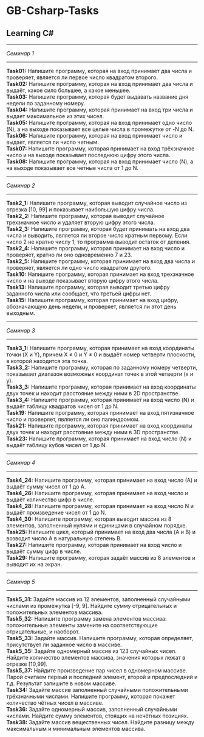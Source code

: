# GB-Csharp-Tasks
## Learning C#
- - - - - -
*Семинар 1*
- - - - - -
**Task01:** Напишите программу, которая на вход принимает два числа и проверяет, является ли первое число квадратом второго.  
**Task02:** Напишите программу, которая на вход принимает два числа и выдаёт, какое сило большее, а какое меньшее.  
**Task03:** Напишите программу, которая будет выдавать название дня недели по заданному номеру.  
**Task04:** Напишите программу, которая принимает на вход три числа и выдает максимальное из этих чисел.  
**Task05:** Напишите программу, которая на вход принимает одно число (N), а на выходе показывает все целые числа в промежутке от -N до N.  
**Task06:** Напишите программу, которая на вход принимает число и выдает, является ли число четным.  
**Task07:** Напишите программу, которая принимает на вход трёхзначное число и на выходе показывает последнюю цифру этого числа.  
**Task08:** Напишите программу, которая на вход принимает число (N), а на выходе показывает все четные числа от 1 до N.  
- - - - - -
*Семинар 2*
- - - - - -
**Task2_1:** Напишите программу, которая выводит случайное число из отрезка [10, 99] и показывает наибольшую цифру числа.  
**Task2_2:** Напишите программу, которая выводит случайное трехзначное число и удаляет вторую цифру этого числа.  
**Task2_3:** Напишите программу, которая будет принимать на вход два числа и выводить, является ли второе число кратным первому. Если число 2 не кратно числу 1, то программа выводит остаток от деления.  
**Task2_4:** Напишите программу, которая принимает на вход число и проверяет, кратно ли оно одновременно 7 и 23.  
**Task2_5:** Напишите программу, которая принимает на вход два числа и проверяет, является ли одно число квадратом другого.  
**Task10:** Напишите программу, которая принимает на вход трехзначное число и на выходе показывает вторую цифру этого числа.  
**Task13:** Напишите программу, которая выводит третью цифру заданного числа или сообщает, что третьей цифры нет.  
**Task15:** Напишите программу, которая принимает на вход цифру, обозначающую день недели, и проверяет, является ли этот день выходным.  
- - - - - -
*Семинар 3*
- - - - - -
**Task3_1:** Напишите программу, которая принимает на вход координаты точки (X и Y), причем X ≠ 0 и Y ≠ 0 и выдаёт номер четверти плоскости, в которой находится эта точка.  
**Task3_2:** Напишите программу, которая по заданному номеру четверти, показывает диапазон возможных координат точек в этой четверти (x и y).  
**Task3_3:** Напишите программу, которая принимает на вход координаты двух точек и находит расстояние между ними в 2D пространстве.  
**Task3_4:** Напишите программу, которая принимает на вход число (N) и выдаёт таблицу квадратов чисел от 1 до N.  
**Task19:** Напишите программу, которая принимает на вход пятизначное число и проверяет, является ли оно палиндромом.  
**Task21:** Напишите программу, которая принимает на вход координаты двух точек и находит расстояние между ними в 3D пространстве.  
**Task23:** Напишите программу, которая принимает на вход число (N) и выдаёт таблицу кубов чисел от 1 до N.  
- - - - - -
*Семинар 4*
- - - - - -
**Task4_24:** Напишите программу, которая принимает на вход число (А) и выдаёт сумму чисел от 1 до А.  
**Task4_26:** Напишите программу, которая принимает на вход число и выдаёт количество цифр в числе.  
**Task4_28:** Напишите программу, которая принимает на вход число N и выдаёт произведение чисел от 1 до N.  
**Task4_30:** Напишите программу, которая выводит массив из 8 элементов, заполненный нулями и единицами в случайном порядке.  
**Task25:** Напишите цикл, который принимает на вход два числа (A и B) и возводит число A в натуральную степень B.  
**Task27:** Напишите программу, которая принимает на вход число и выдаёт сумму цифр в числе.  
**Task29:** Напишите программу, которая задаёт массив из 8 элементов и выводит их на экран.  
- - - - - -
*Семинар 5*
- - - - - -
**Task5_31:** Задайте массив из 12 элементов, заполненный случайными числами из промежутка [-9, 9]. Найдите сумму отрицательных и положительных элементов массива.  
**Task5_32:** Напишите программу замена элементов массива: положительные элементы замените на соответствующие отрицательные, и наоборот.  
**Task5_33:** Задайте массив. Напишите программу, которая определяет, присутствует ли заданное число в массиве.  
**Task5_35:** Задайте одномерный массив из 123 случайных чисел. Найдите количество элементов массива, значения которых лежат в отрезке [10,99].  
**Task5_37:** Найдите произведение пар чисел в одномерном массиве. Парой считаем первый и последний элемент, второй и предпоследний и т.д. Результат запишите в новом массиве.  
**Task34:** Задайте массив заполненный случайными положительными трёхзначными числами. Напишите программу, которая покажет количество чётных чисел в массиве.  
**Task36:** Задайте одномерный массив, заполненный случайными числами. Найдите сумму элементов, стоящих на нечётных позициях.  
**Task38:** Задайте массив вещественных чисел. Найдите разницу между максимальным и минимальным элементов массива.  
